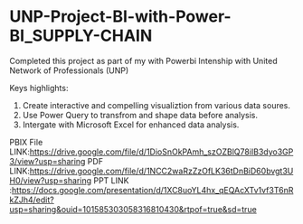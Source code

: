 # UNP-Project-BI-with-Power-BI_SUPPLY-CHAIN

Completed this project as part of my  with Powerbi Intenship with United Network of Professionals (UNP)

Keys highlights:
1. Create interactive and compelling visualiztion from various data soures.
2. Use Power Query to transfrom and shape data before analysis.
3. Intergate with Microsoft Excel for enhanced data analysis.


PBIX File LINK:https://drive.google.com/file/d/1DioSnOkPAmh_szOZBlQ78iIB3dyo3GP3/view?usp=sharing
PDF LINK:https://drive.google.com/file/d/1NCC2waRzZzOfLK36tDnBiD60bvgt3UH0/view?usp=sharing
PPT LINK :https://docs.google.com/presentation/d/1XC8uoYL4hx_qEQAcXTv1vf3T6nRkZJh4/edit?usp=sharing&ouid=101585303058316810430&rtpof=true&sd=true
